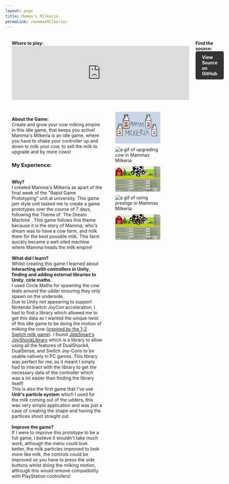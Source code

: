 ```yaml
---
layout: page
title: Mamma's Milkeria
permalink: /mammasMilkeria/
---
```


<style>
  .game-page-container {
    display: flex;
    gap: 20px;
    margin: 20px;
  }
  .game-description {
    flex: 2;
    padding-right: 20px;
  }
  .game-images {
    flex: 1;
    display: flex;
    flex-direction: column;
    gap: 10px;
  }
  .game-images img {
    width: 100%;
    border-radius: 5px;
  }
  .github-button {
  display: inline-block;
  background-color: #333; /* GitHub color */
  color: #fff;
  padding: 10px 20px;
  border-radius: 5px;
  font-weight: bold;
  text-decoration: none;
  transition: background-color 0.3s;
}

.github-button:hover {
  background-color: #444;
}
  .embed-wrapper{
    display: flex;
    allign-items: center;
    gap: 20px;
    margin: 20px;
  }
  .lightbox {
  display: none;
  justify-content: center;
  align-items: center;
  position: fixed;
  top: 0;
  left: 0;
  width: 100%;
  height: 100%;
  background-color: rgba(0, 0, 0, 0.8);
  z-index: 1000;
}

.lightbox img {
  max-width: 90%;
  max-height: 90%;
}
</style>

<div class="embed-wrapper">
<p> <strong>Where to play:</strong> <br>
  <iframe frameborder="0" src="https://itch.io/embed/2693733?border_width=2&amp;dark=true" width="554" height="169"><a href="https://kungaroh.itch.io/mammas-milkeria">Mamma's Milkeria by Kungaroh | Henry</a></iframe> <br></p> 
  <p> <strong>Find the source:</strong> <br> <a href="https://github.com/kungaroh/Mammas-Milkeria" target="_blank" class="github-button">View Source on GitHub</a></p>
</div>

<div class="game-page-container">
  <!-- Game description and experience -->
  <div class="game-description">
   <!-- <p> <strong>Find the source:</strong> <br> <a href="https://github.com/kungaroh/BubbleSort" target="_blank">On my GitHub</a> </p> -->
    <p><strong>About the Game:</strong><br>Create and grow your cow milking empire in this idle game, that keeps you active!
    <br>Mamma's Milkeria is an idle game, where you have to shake your controller up and down to milk your cow, to sell the milk to upgrade and by more cows! </p>
    <h3>My Experience:</h3>
      <p>
      <br><strong>Why?</strong> 
      <br>I created Mamma's Milkeria as apart of the final week of the "Rapid Game Prototyping" unit at university. This game jam style unit tasked me to create a game prototypes over the course of 7 days, following the Theme of `The Dream Machine`.
        This game follows this theme because it is the story of Mamma, who's dream was to have a cow farm, and milk them for the best possible milk. This farm quickly became a well oiled machine where Mamma heads the milk empire!
      <br><br><strong>What did I learn?</strong>
      <br>Whilst creating this game I learned about <strong>Interacting with controllers in Unity</strong>, <strong>finding and adding external libraries to Unity</strong>, <strong> cirle maths </strong>. 
        <br>I used Circle Maths for spawning the cow teats around the udder ensuring they only spawn on the underside. 
        <br>Due to Unity not appearing to support Nintendo Switch JoyCon acceleration, I had to find a library which allowed me to get this data as I 
        wanted the unique twist of this idle game to be doing the motion of milking the cow (<a href="https://www.youtube.com/watch?v=m9bWVJrfCkY" target="_blank">inspired by the 1-2 Switch milk game</a>).
        I found <a href="https://github.com/JibbSmart/JoyShockLibrary" target="_blank">JibbSmart's JoyShockLibrary</a> which is a library to allow using all the features of DualShock4, DualSense, and Switch Joy-Cons to be usable natively in PC games.
        This library was perfect for me, as it meant I simply had to interact with the library to get the necessary data of the controller which was a lot easier than finding the library itself!
      <br> This is also the first game that I've use <strong>Unit's particle system</strong> which I used for the milk coming out of the udders, this was very simple application and was just a case of creating the shape and having the partlices shoot straight out.
      <br><br><strong> Improve the game?</strong>
      <br> If I were to improve this prototype to be a full game, I believe it wouldn't take much work, although the menu could look better, the milk particles improved to look more like milk, the controls could be improved so you have to press the side buttons whilst doing the milking motion, although this would remove compatibility with PlayStation controllers!
    </p>
  </div>

  <!-- Game images -->
  <div class="game-images">
    <img src="/MM Images/MM Logo.png" alt="Mamma's Milkeria Logo">
    <img src="/MM Images/buying teats2.gif" alt="a gif of upgrading cow in Mammas Milkeria">
    <img src="/MM Images/friesian cow.png" alt="an image of mammas milkeria game">
    <img src="/MM Images/Prestige.gif" alt="a gif of using prestige in Mammas Milkeria">
    <img src="/MM Images/vanilla cow.png" alt="an image of mammas milkeria game having unlocked the first prestige">
     
  </div>
    <div class="lightbox" id="lightbox">
    <img src="" alt="Expanded image" id="lightbox-image">
  </div>

  <script>
  const images = document.querySelectorAll('.game-images img');
  const lightbox = document.getElementById('lightbox');
  const lightboxImage = document.getElementById('lightbox-image');

  images.forEach(img => {
  img.addEventListener('click', () => {
    const fullImage = img.getAttribute('src');
    if (fullImage) {
      lightboxImage.src = fullImage;
      lightbox.style.display = 'flex';
    }
  });
});

lightbox.addEventListener('click', () => {
  lightboxImage.src = ''; // Clear src when lightbox is closed
  lightbox.style.display = 'none';
});
</script>
</div>
